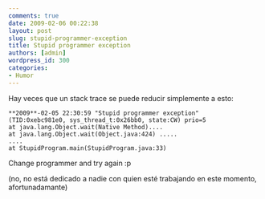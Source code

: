 ```yaml
---
comments: true
date: 2009-02-06 00:22:38
layout: post
slug: stupid-programmer-exception
title: Stupid programmer exception
authors: [admin]
wordpress_id: 300
categories:
- Humor
---
```


Hay veces que un stack trace se puede reducir simplemente a esto:

```
**2009**-02-05 22:30:59 "Stupid programmer exception"   
(TID:0xebc981e0, sys_thread_t:0x26bb0, state:CW) prio=5   
at java.lang.Object.wait(Native Method)....    
at java.lang.Object.wait(Object.java:424) .....   
....   
at StupidProgram.main(StupidProgram.java:33)   
```

Change programmer and try again :p

(no, no está dedicado a nadie con quien esté trabajando en este momento, afortunadamante)




